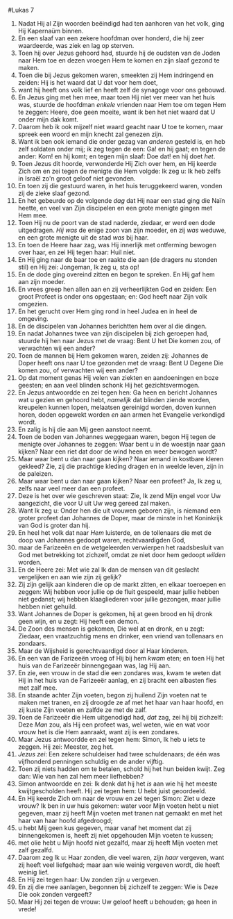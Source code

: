 #Lukas 7
1. Nadat Hij al Zijn woorden beëindigd had ten aanhoren van het volk, ging Hij Kapernaüm binnen.
2. En een slaaf van een zekere hoofdman over honderd, die hij zeer waardeerde, was ziek en lag op sterven.
3. Toen hij over Jezus gehoord had, stuurde hij de oudsten van de Joden naar Hem toe en dezen vroegen Hem te komen en zijn slaaf gezond te maken.
4. Toen die bij Jezus gekomen waren, smeekten zij Hem indringend en zeiden: Hij is het waard dat U dat voor hem doet,
5. want hij heeft ons volk lief en heeft zelf de synagoge voor ons gebouwd.
6. En Jezus ging met hen mee, maar toen Hij niet ver meer van het huis was, stuurde de hoofdman *enkele* vrienden naar Hem toe om tegen Hem te zeggen: Heere, doe geen moeite, want ik ben het niet waard dat U onder mijn dak komt.
7. Daarom heb ik ook mijzelf niet waard geacht naar U toe te komen, maar spreek een woord en mijn knecht zal genezen zijn.
8. Want ik ben ook iemand die onder gezag van *anderen* gesteld is, en heb zelf soldaten onder mij; ik zeg tegen de een: Ga! en hij gaat; en tegen de ander: Kom! en hij komt; en tegen mijn slaaf: Doe dat! en hij doet *het*.
9. Toen Jezus dit hoorde, verwonderde Hij Zich over hem, en Hij keerde Zich om en zei tegen de menigte die Hem volgde: Ik zeg u: Ik heb zelfs in Israël zo'n groot geloof niet gevonden.
10. En toen zij die gestuurd waren, in het huis teruggekeerd waren, vonden zij de zieke slaaf gezond.
11. En het gebeurde op de volgende *dag* dat Hij naar een stad ging die Naïn heette, en veel van Zijn discipelen en een grote menigte gingen met Hem mee.
12. Toen Hij nu de poort van de stad naderde, ziedaar, er werd een dode uitgedragen. *Hij was* de enige zoon van zijn moeder, en zij *was* weduwe, en een grote menigte uit de stad *was* bij haar.
13. En toen de Heere haar zag, was Hij innerlijk met ontferming bewogen over haar, en zei Hij tegen haar: Huil niet.
14. En Hij ging naar de baar toe en raakte die aan (de dragers nu stonden stil) en Hij zei: Jongeman, Ik zeg u, sta op!
15. En de dode ging overeind zitten en begon te spreken. En Hij gaf hem aan zijn moeder.
16. En vrees greep hen allen aan en zij verheerlijkten God en zeiden: Een groot Profeet is onder ons opgestaan; en: God heeft naar Zijn volk omgezien.
17. En het gerucht over Hem ging rond in heel Judea en in heel de omgeving.
18. En de discipelen van Johannes berichtten hem over al die dingen.
19. En nadat Johannes twee van zijn discipelen bij zich geroepen had, stuurde hij hen naar Jezus met de vraag: Bent U het Die komen zou, of verwachten wij een ander?
20. Toen de mannen bij Hem gekomen waren, zeiden zij: Johannes de Doper heeft ons naar U toe gezonden met de vraag: Bent U Degene Die komen zou, of verwachten wij een ander?
21. Op dat moment genas Hij velen van ziekten en aandoeningen en boze geesten; en aan veel blinden schonk Hij het gezichtsvermogen.
22. En Jezus antwoordde en zei tegen hen: Ga heen en bericht Johannes wat u gezien en gehoord hebt, *namelijk* dat blinden ziende worden, kreupelen kunnen lopen, melaatsen gereinigd worden, doven kunnen horen, doden opgewekt worden *en* aan armen het Evangelie verkondigd wordt.
23. En zalig is hij die aan Mij geen aanstoot neemt.
24. Toen de boden van Johannes weggegaan waren, begon Hij tegen de menigte over Johannes te zeggen: Waar bent u in de woestijn naar gaan kijken? Naar een riet dat door de wind heen en weer bewogen wordt?
25. Maar waar bent u dan naar gaan kijken? Naar iemand in kostbare kleren gekleed? Zie, zij die prachtige kleding dragen en in weelde leven, zijn in de paleizen.
26. Maar waar bent u dan naar gaan kijken? Naar een profeet? Ja, Ik zeg u, zelfs naar veel meer dan een profeet.
27. Deze is het over wie geschreven staat: Zie, Ik zend Mijn engel voor Uw aangezicht, die voor U uit Uw weg gereed zal maken.
28. Want Ik zeg u: Onder hen die uit vrouwen geboren zijn, is niemand een groter profeet dan Johannes de Doper, maar de minste in het Koninkrijk van God is groter dan hij.
29. En heel het volk dat naar *Hem* luisterde, en de tollenaars die met de doop van Johannes gedoopt waren, rechtvaardigden God,
30. maar de Farizeeën en de wetgeleerden verwierpen het raadsbesluit van God met betrekking tot zichzelf, omdat ze niet door hem gedoopt *wilden* worden.
31. En de Heere zei: Met wie zal Ik dan de mensen van dit geslacht vergelijken en aan wie zijn zij gelijk?
32. Zij zijn gelijk aan kinderen die op de markt zitten, en elkaar toeroepen en zeggen: Wij hebben voor jullie op de fluit gespeeld, maar jullie hebben niet gedanst; wij hebben klaagliederen voor jullie gezongen, maar jullie hebben niet gehuild.
33. Want Johannes de Doper is gekomen, hij at geen brood en hij dronk geen wijn, en u zegt: Hij heeft een demon.
34. De Zoon des mensen is gekomen, Die wel at en dronk, en u zegt: Ziedaar, een vraatzuchtig mens en drinker, een vriend van tollenaars en zondaars.
35. Maar de Wijsheid is gerechtvaardigd door al Haar kinderen.
36. En een van de Farizeeën vroeg of Hij bij hem *kwam* eten; en toen Hij het huis van de Farizeeër binnengegaan was, lag Hij aan.
37. En zie, een vrouw in de stad die een zondares was, kwam te weten dat Hij in het huis van de Farizeeër aanlag, en zij bracht een albasten fles met zalf mee.
38. En staande achter Zijn voeten, begon zij huilend Zijn voeten nat te maken met tranen, en zij droogde ze af met het haar van haar hoofd, en zij kuste Zijn voeten en zalfde ze met de zalf.
39. Toen de Farizeeër die Hem uitgenodigd had, *dat* zag, zei hij bij zichzelf: Deze *Man* zou, als Hij een profeet was, wel weten, wie en wat voor vrouw het is die Hem aanraakt, want zij is een zondares.
40. Maar Jezus antwoordde en zei tegen hem: Simon, Ik heb u iets te zeggen. Hij zei: Meester, zeg het.
41. *Jezus zei*: Een zekere schuldeiser had twee schuldenaars; de één was vijfhonderd penningen schuldig en de ander vijftig.
42. Toen zij niets hadden om te betalen, schold hij het hun beiden kwijt. Zeg dan: Wie van hen zal hem meer liefhebben?
43. Simon antwoordde en zei: Ik denk dat hij het *is* aan wie hij het meeste kwijtgescholden heeft. Hij zei tegen hem: U hebt juist geoordeeld.
44. En Hij keerde Zich om naar de vrouw en zei tegen Simon: Ziet u deze vrouw? Ik ben in uw huis gekomen: water voor Mijn voeten hebt u niet gegeven, maar zij heeft Mijn voeten met tranen nat gemaakt en met het haar van haar hoofd afgedroogd;
45. u hebt Mij geen kus gegeven, maar vanaf het moment dat zij binnengekomen is, heeft zij niet opgehouden Mijn voeten te kussen;
46. met olie hebt u Mijn hoofd niet gezalfd, maar zij heeft Mijn voeten met zalf gezalfd.
47. Daarom zeg Ik u: Haar zonden, die veel waren, zijn *haar* vergeven, want zij heeft veel liefgehad; maar aan wie weinig vergeven wordt, die heeft weinig lief.
48. En Hij zei tegen haar: Uw zonden zijn *u* vergeven.
49. En zij die mee aanlagen, begonnen bij zichzelf te zeggen: Wie is Deze Die ook zonden vergeeft?
50. Maar Hij zei tegen de vrouw: Uw geloof heeft u behouden; ga heen in vrede!
